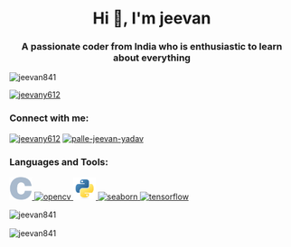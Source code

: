 <h1 align="center">Hi 👋, I'm jeevan</h1>
<h3 align="center">A passionate coder from India who is enthusiastic to learn about everything</h3>

<p align="left"> <img src="https://komarev.com/ghpvc/?username=jeevan841&label=Profile%20views&color=0e75b6&style=flat" alt="jeevan841" /> </p>

<p align="left"> <a href="https://twitter.com/jeevany612" target="blank"><img src="https://img.shields.io/twitter/follow/jeevany612?logo=twitter&style=for-the-badge" alt="jeevany612" /></a> </p>

<h3 align="left">Connect with me:</h3>
<p align="left">
<a href="https://twitter.com/jeevany612" target="blank"><img align="center" src="https://raw.githubusercontent.com/rahuldkjain/github-profile-readme-generator/master/src/images/icons/Social/twitter.svg" alt="jeevany612" height="30" width="40" /></a>
<a href="https://linkedin.com/in/palle-jeevan-yadav" target="blank"><img align="center" src="https://raw.githubusercontent.com/rahuldkjain/github-profile-readme-generator/master/src/images/icons/Social/linked-in-alt.svg" alt="palle-jeevan-yadav" height="30" width="40" /></a>
</p>

<h3 align="left">Languages and Tools:</h3>
<p align="left"> <a href="https://www.cprogramming.com/" target="_blank" rel="noreferrer"> <img src="https://raw.githubusercontent.com/devicons/devicon/master/icons/c/c-original.svg" alt="c" width="40" height="40"/> </a> <a href="https://opencv.org/" target="_blank" rel="noreferrer"> <img src="https://www.vectorlogo.zone/logos/opencv/opencv-icon.svg" alt="opencv" width="40" height="40"/> </a> <a href="https://www.python.org" target="_blank" rel="noreferrer"> <img src="https://raw.githubusercontent.com/devicons/devicon/master/icons/python/python-original.svg" alt="python" width="40" height="40"/> </a> <a href="https://seaborn.pydata.org/" target="_blank" rel="noreferrer"> <img src="https://seaborn.pydata.org/_images/logo-mark-lightbg.svg" alt="seaborn" width="40" height="40"/> </a> <a href="https://www.tensorflow.org" target="_blank" rel="noreferrer"> <img src="https://www.vectorlogo.zone/logos/tensorflow/tensorflow-icon.svg" alt="tensorflow" width="40" height="40"/> </a> </p>

<p><img align="center" src="https://github-readme-stats.vercel.app/api/top-langs?username=jeevan841&show_icons=true&locale=en&layout=compact" alt="jeevan841" /></p>

<p><img align="center" src="https://github-readme-streak-stats.herokuapp.com/?user=jeevan841&" alt="jeevan841" /></p>
<!---
jeevan841/jeevan841 is a ✨ special ✨ repository because its `README.md` (this file) appears on your GitHub profile.
You can click the Preview link to take a look at your changes.
--->
